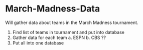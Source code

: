 # March-Madness-Data
Will gather data about teams in the March Madness tournament.
1. Find list of teams in tournament and put into database
2. Gather data for each team
  a. ESPN
  b. CBS
  ??
3. Put all into one database
